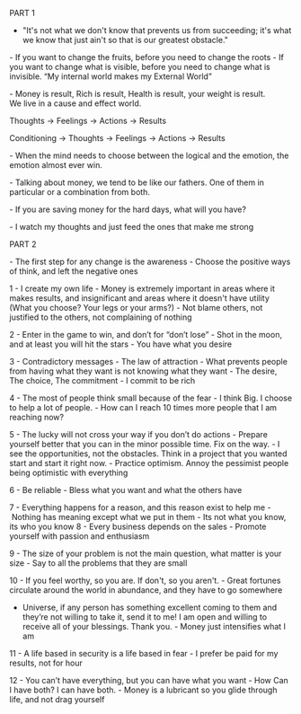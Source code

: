 PART 1

- "It's not what we don't know that prevents us from succeeding; it's what we know that just ain't so that is our greatest obstacle."

- If you want to change the fruits, before you need to change the roots - If you want to change what is visible, before you need to change what is invisible. 
“My internal world makes my External World”

- Money is result, Rich is result, Health is result, your weight is result. 
We live in a cause and effect world.

Thoughts -> Feelings -> Actions -> Results

Conditioning -> Thoughts -> Feelings -> Actions -> Results

- When the mind needs to choose between the logical and the emotion, the emotion almost ever win.

- Talking about money, we tend to be like our fathers. One of them in particular or a combination from both.

- If you are saving money for the hard days, what will you have?

- I watch my thoughts and just feed the ones that make me strong

 
 
 
PART 2

- The first step for any change is the awareness
- Choose the positive ways of think, and left the negative ones

1 
- I create my own life
- Money is extremely important in areas where it makes results, and insignificant and areas where it doesn't have utility (What you choose? Your legs or your arms?)
- Not blame others, not justified to the others, not complaining of nothing

2
- Enter in the game to win, and don’t for “don’t lose”
- Shot in the moon, and at least you will hit the stars
- You have what you desire

3
- Contradictory messages - The law of attraction
- What prevents people from having what they want is not knowing what they want
- The desire, The choice, The commitment
- I commit to be rich

4
- The most of people think small because of the fear
- I think Big. I choose to help a lot of people.
- How can I reach 10 times more people that I am reaching now?

5
- The lucky will not cross your way if you don’t do actions
- Prepare yourself better that you can in the minor possible time. Fix on the way.
- I see the opportunities, not the obstacles. Think in a project that you wanted start and start it right now.
- Practice optimism. Annoy the pessimist people being optimistic with everything

6
- Be reliable
- Bless what you want and what the others have

7
- Everything happens for a reason, and this reason exist to help me
- Nothing has meaning except what we put in them
- Its not what you know, its who you know
8
- Every business depends on the sales
- Promote yourself with passion and enthusiasm

9
- The size of your problem is not the main question, what matter is your size
- Say to all the problems that they are small

10
- If you feel worthy, so you are. If don't, so you aren't.
- Great fortunes circulate around the world in abundance, and they have to go somewhere
- Universe, if any person has something excellent coming to them and they’re not willing to take it, send it to me! I am open and willing to receive all of your blessings. Thank you.
- Money just intensifies what I am

11
- A life based in security is a life based in fear
- I prefer be paid for my results, not for hour

12
- You can’t have everything, but you can have what you want
- How Can I have both? I can have both.
- Money is a lubricant so you glide through life, and not drag yourself

 
 
